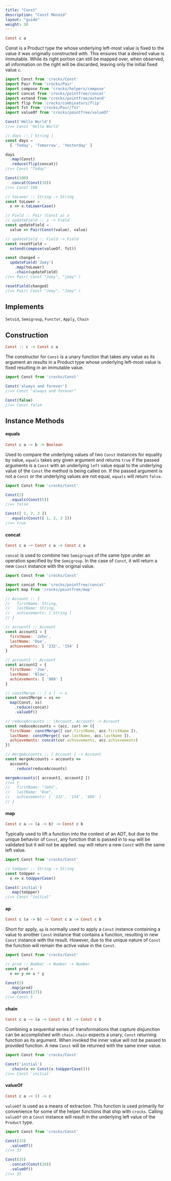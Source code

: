 ```yaml
---
title: "Const"
description: "Const Monoid"
layout: "guide"
weight: 30
---
```


```haskell
Const c a
```

Const is a Product type the whose underlying left-most value is fixed to the
value it was originally constructed with. This ensures that a desired value is
immutable. While its right portion can still be mapped over, when observed, all
information on the right will be discarded, leaving only the initial fixed
value `c`.

```javascript
import Const from 'crocks/Const'
import Pair from 'crocks/Pair'
import compose from 'crocks/helpers/compose'
import concat from 'crocks/pointfree/concat'
import extend from 'crocks/pointfree/extend'
import flip from 'crocks/combinators/flip'
import fst from 'crocks/Pair/fst'
import valueOf from 'crocks/pointfree/valueOf'

Const('Hello World')
//=> Const 'Hello World'

// days :: [ String ]
const days =
  [ 'Today', 'Tomorrow', 'Yesterday' ]

days
  .map(Const)
  .reduce(flip(concat))
//=> Const "Today"

Const(100)
  .concat(Const(10))
//=> Const 100

// toLower :: String -> String
const toLower =
  x => x.toLowerCase()

// Field :: Pair (Const a) a
// updateField :: a -> Field
const updateField =
  value => Pair(Const(value), value)

// updateField :: Field -> Field
const resetField =
  extend(compose(valueOf, fst))

const changed =
  updateField('Joey')
    .map(toLower)
    .chain(updateField)
//=> Pair( Const "Joey", "joey" )

resetField(changed)
//=> Pair( Const "Joey", "Joey" )
```

<article id="topic-implements">

## Implements
`Setoid`, `Semigroup`, `Functor`, `Apply`, `Chain`

</article>

<article id="topic-construction">

## Construction

```haskell
Const :: c -> Const c a
```

The constructor for `Const` is a unary function that takes any value as its
argument an results in a Product type whose underlying left-most value is fixed
resulting in an immutable value.

```javascript
import Const from 'crocks/Const'

Const('always and forever')
//=> Const "always and forever"

Const(false)
//=> Const false
```

</article>

<article id="topic-instance">

## Instance Methods

#### equals

```haskell
Const c a ~> b -> Boolean
```

Used to compare the underlying values of two `Const` instances for equality by
value, `equals` takes any given argument and returns `true` if the passed
arguments is a `Const` with an underlying `left` value equal to the underlying
value of the `Const` the method is being called on. If the passed argument is
not a `Const` or the underlying values are not equal, `equals` will
return `false`.

```javascript
import Const from 'crocks/Const'

Const(2)
  .equals(Const(5))
//=> false

Const([ 1, 2, 3 ])
  .equals(Const([ 1, 2, 3 ]))
//=> true
```

#### concat

```haskell
Const c a ~> Const c a -> Const c a
```

`concat` is used to combine two `Semigroup`s of the same type under an operation
specified by the `Semigroup`. In the case of `Const`, it will return a new
`Const` instance with the original value.

```javascript
import Const from 'crocks/Const'

import concat from 'crocks/pointfree/concat'
import map from 'crocks/pointfree/map'

// Account :: {
//   firstName: String,
//   lastName: String,
//   achievements: [ String ]
// }

// account1 :: Account
const account1 = {
  firstName: 'John',
  lastName: 'Doe',
  achievements: [ '232', '154' ]
}

// account2 :: Account
const account2 = {
  firstName: 'Joe',
  lastName: 'Blow',
  achievements: [ '989' ]
}

// constMerge :: [ a ] -> a
const constMerge = xs =>
  map(Const, xs)
    .reduce(concat)
    .valueOf()

// reduceAccounts :: (Account, Account) -> Account
const reduceAccounts = (acc, cur) => ({
  firstName: constMerge([ cur.firstName, acc.firstName ]),
  lastName: constMerge([ cur.lastName, acc.lastName ]),
  achievements: concat(cur.achievements, acc.achievements)
})

// mergeAccounts :: [ Account ] -> Account
const mergeAccounts = accounts =>
  accounts
    .reduce(reduceAccounts)

mergeAccounts([ account1, account2 ])
//=> {
//   firstName: "John",
//   lastName: "Doe",
//   achievements: [ '232', '154', '989' ]
// }
```

#### map

```haskell
Const c a ~> (a -> b) -> Const c b
```

Typically used to lift a function into the context of an ADT, but due to the
unique behavior of `Const`, any function that is passed in to `map` will be
validated but it will not be applied. `map` will return a new `Const`
with the same left value.

```javascript
import Const from 'crocks/Const'

// toUpper :: String -> String
const toUpper =
  x => x.toUpperCase()

Const('initial')
  .map(toUpper)
//=> Const "initial"
```

#### ap

```haskell
Const c (a -> b) ~> Const c a -> Const c b
```

Short for apply, `ap` is normally used to apply a `Const` instance containing a
value to another `Const` instance that contains a function, resulting in new
`Const` instance with the result. However, due to the unique nature of `Const`
the function will remain the active value in the `Const`.

```javascript
import Const from 'crocks/Const'

// prod :: Number -> Number -> Number
const prod =
  x => y => x * y

Const(5)
  .map(prod)
  .ap(Const(27))
//=> Const 5
```

#### chain

```haskell
Const c a ~> (a -> Const c b) -> Const c b
```

Combining a sequential series of transformations that capture disjunction can
be accomplished with `chain`. `chain` expects a unary, `Const` returning
function as its argument. When invoked the inner value will not be passed to
provided function. A new `Const` will be returned with the same inner value.

```javascript
import Const from 'crocks/Const'

Const('initial')
  .chain(x => Const(x.toUpperCase()))
//=> Const 'initial'
```

#### valueOf

```haskell
Const c a ~> () -> c
```

`valueOf` is used as a means of extraction. This function
is used primarily for convenience for some of the helper functions that ship
with `crocks`. Calling `valueOf` on a `Const` instance will result in the
underlying left value of the `Product` type.

```javascript
import Const from 'crocks/Const'

Const(33)
  .valueOf()
//=> 33

Const(35)
  .concat(Const(20))
  .valueOf()
//=> 35
```

</article>
